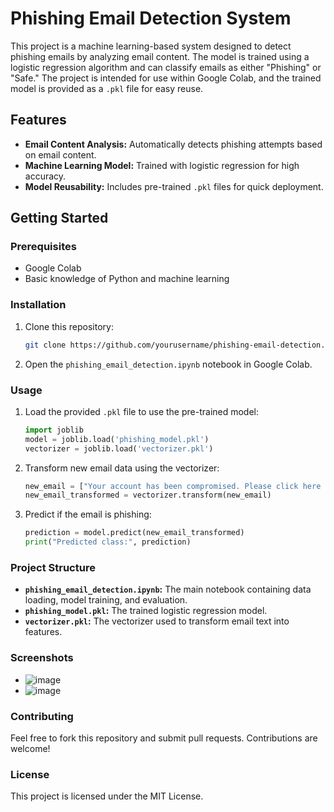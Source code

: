 # Phishing Email Detection System

This project is a machine learning-based system designed to detect phishing emails by analyzing email content. The model is trained using a logistic regression algorithm and can classify emails as either "Phishing" or "Safe." The project is intended for use within Google Colab, and the trained model is provided as a `.pkl` file for easy reuse.

## Features

- **Email Content Analysis:** Automatically detects phishing attempts based on email content.
- **Machine Learning Model:** Trained with logistic regression for high accuracy.
- **Model Reusability:** Includes pre-trained `.pkl` files for quick deployment.

## Getting Started

### Prerequisites

- Google Colab
- Basic knowledge of Python and machine learning

### Installation

1. Clone this repository:
    ```bash
    git clone https://github.com/yourusername/phishing-email-detection.git
    ```
2. Open the `phishing_email_detection.ipynb` notebook in Google Colab.

### Usage

1. Load the provided `.pkl` file to use the pre-trained model:
    ```python
    import joblib
    model = joblib.load('phishing_model.pkl')
    vectorizer = joblib.load('vectorizer.pkl')
    ```
2. Transform new email data using the vectorizer:
    ```python
    new_email = ["Your account has been compromised. Please click here to verify."]
    new_email_transformed = vectorizer.transform(new_email)
    ```
3. Predict if the email is phishing:
    ```python
    prediction = model.predict(new_email_transformed)
    print("Predicted class:", prediction)
    ```

### Project Structure

- **`phishing_email_detection.ipynb`:** The main notebook containing data loading, model training, and evaluation.
- **`phishing_model.pkl`:** The trained logistic regression model.
- **`vectorizer.pkl`:** The vectorizer used to transform email text into features.

### Screenshots

- ![image](https://github.com/user-attachments/assets/3007f773-c309-4da4-b990-95785f022129)
- ![image](https://github.com/user-attachments/assets/c179ac31-7989-4be5-8c6c-dd92ee31f000)



### Contributing

Feel free to fork this repository and submit pull requests. Contributions are welcome!

### License

This project is licensed under the MIT License.

